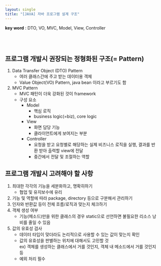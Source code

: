```yaml
---
layout: single
title: "[JAVA] 자바 프로그램 설계 구조"
---
```


**key word** : DTO, VO, MVC, Model, View, Controller

<br><br>

## 프로그램 개발시 권장되는 정형화된 구조(= Pattern)

1. Data Transfer Object (DTO) Pattern
   - 여러 클래스간에 주고 받는 데이터용 객체
   - Value Object(VO) Pattern, java bean 이라고 부르기도 함
2. MVC Pattern
   - MVC 패턴이 더욱 강화된 것이 framework
   - 구성 요소
     - Model
       - 핵심 로직
       - business logic(=biz), core logic
     - View
       - 화면 담당 기능
       - 클라이언트에게 보여지는 부분
     - Controller
       - 요청을 받고 요청별로 해당하는 실제 비즈니스 로직을 실행, 결과를 반환 받아 출력할 view에 전달
       - 중간에서 전달 및 조절하는 역할

## 프로그램 개발시 고려해야 할 사항

1. 최대한 각각의 기능을 세분화하고, 명확히하기
   - 협업 및 유지보수에 유리
2. 기능 및 역할에 따라 package, directory 등으로 구분해서 관리하기
3. 인자와 반환값 등이 전체 흐름/로직과 맞는지 체크하기
4. 객체 생성 여부
   - 기능(메소드)만을 위한 클래스의 경우 static으로 선언하면 불필요한 리소스 낭비를 줄일 수 있음
5. 값의 유효성 검사
   - 데이터 타입이 맞더라도 논리적으로 사용할 수 있는 값이 맞는지 확인
   - 값의 유효성을 판별하는 위치에 대해서도 고민할 것
     <br>
     ex) 객체를 생성하는 클래스에서 거를 것인지, 객체 내 메소드에서 거를 것인지 등
   - 예외 처리 필수
